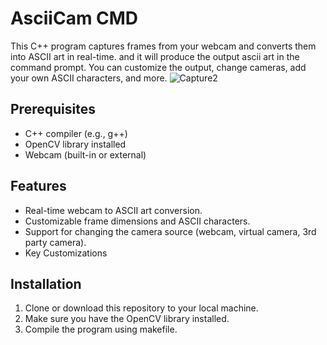 # AsciiCam CMD

This C++ program captures frames from your webcam and converts them into ASCII art in real-time. and it will produce the output ascii art in the command prompt. You can customize the output, change cameras, add your own ASCII characters, and more.
![Capture2](https://github.com/ManojTGN/asciicam-cmd/assets/42494649/1db71409-234b-4fb6-90fd-45cf70a67404)

## Prerequisites

- C++ compiler (e.g., g++)
- OpenCV library installed
- Webcam (built-in or external)

## Features

- Real-time webcam to ASCII art conversion.
- Customizable frame dimensions and ASCII characters.
- Support for changing the camera source (webcam, virtual camera, 3rd party camera).
- Key Customizations

## Installation

1. Clone or download this repository to your local machine.
2. Make sure you have the OpenCV library installed.
3. Compile the program using makefile.

